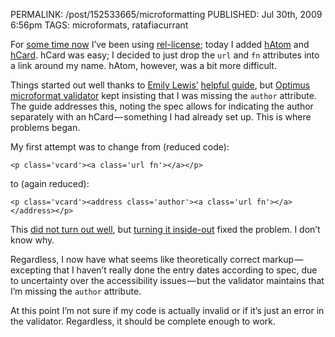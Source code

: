PERMALINK: /post/152533665/microformatting
PUBLISHED: Jul 30th, 2009 6:56pm
TAGS: microformats, ratafiacurrant

For [some time now][rc1] I’ve been using [rel-license][rellic]; today I added
[hAtom][hat] and [hCard][hca]. hCard was easy; I decided to just drop the
`url` and `fn` attributes into a link around my name. hAtom, however, was a bit
more difficult.

 [hat]: http://microformats.org/wiki/hatom "Microformats wiki article for hAtom"
 [hca]: http://microformats.org/wiki/hcard "Microformats wiki article for hCard"
 [rc1]: http://github.com/stilist/ratafiacurrant/blob/55d3c3d68761226864705a6077b2cba506a28b7a/themes/ricardo/Ricardo.tumblrTheme
 [rellic]: http://microformats.org/wiki/rel-license "Microformats wiki article for rel-license"

Things started out well thanks to
[<span class='person'>Emily Lewis</span>’][el] [helpful guide][ela], but
[Optimus microformat validator][omv] kept insisting that I was missing the
`author` attribute. The guide addresses this, noting the <abbr>spec</abbr>
allows for indicating the author separately with an hCard — something I had
already set up. This is where problems began.

 [el]: http://www.ablognotlimited.com/ "Emily Lewis’ home page"
 [ela]:  http://www.ablognotlimited.com/articles/getting-semantic-with-microformats-part-5-hatom/ "‘Getting Semantic With Microformats, Part 5: hAtom’"
 [omv]: http://microformatique.com/optimus/

My first attempt was to change from (reduced code):

    <p class='vcard'><a class='url fn'></a></p>

to (again reduced):

    <p class='vcard'><address class='author'><a class='url fn'></a></address></p>

This [did not turn out well][rc2], but [turning it inside-out][rc3] fixed the
problem. I don’t know why.

 [rc2]: http://twitter.com/stilist/status/2932702902
 [rc3]: http://twitter.com/stilist/status/2933139995

Regardless, I now have what seems like theoretically correct markup — excepting
that I haven’t really done the entry dates according to spec, due to
uncertainty over the accessibility issues — but the validator maintains that
I’m missing the `author` attribute.

At this point I’m not sure if my code is actually invalid or if it’s just an
error in the validator. Regardless, it should be complete enough to work.
